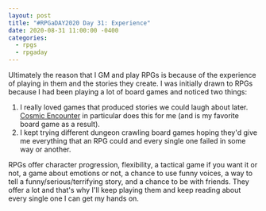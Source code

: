 ```yaml
---
layout: post
title: "#RPGaDAY2020 Day 31: Experience"
date: 2020-08-31 11:00:00 -0400
categories:
  - rpgs
  - rpgaday
---
```


Ultimately the reason that I GM and play RPGs is because of the experience of playing in them and the stories they create. I was initially drawn to RPGs because I had been playing a lot of board games and noticed two things:

1. I really loved games that produced stories we could laugh about later. [Cosmic Encounter](https://www.cosmicencounter.com/42ndanniversary) in particular does this for me (and is my favorite board game as a result).
2. I kept trying different dungeon crawling board games hoping they'd give me everything that an RPG could and every single one failed in some way or another.

RPGs offer character progression, flexibility, a tactical game if you want it or not, a game about emotions or not, a chance to use funny voices, a way to tell a funny/serious/terrifying story, and a chance to be with friends. They offer a lot and that's why I'll keep playing them and keep reading about every single one I can get my hands on.
